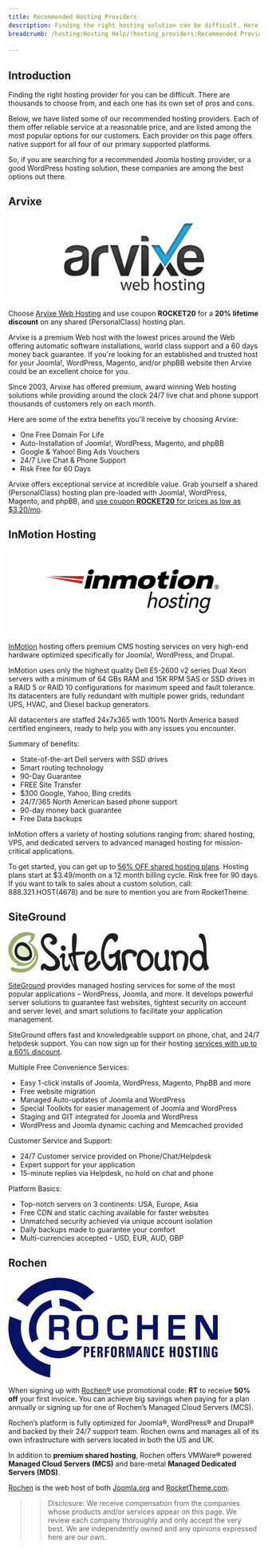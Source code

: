 ```yaml
---
title: Recommended Hosting Providers
description: Finding the right hosting solution can be difficult. Here is our list of recommended providers.
breadcrumb: /hosting:Hosting Help/!hosting_providers:Recommended Providers/

---
```


Introduction
-----

Finding the right hosting provider for you can be difficult. There are thousands to choose from, and each one has its own set of pros and cons.

Below, we have listed some of our recommended hosting providers. Each of them offer reliable service at a reasonable price, and are listed among the most popular options for our customers. Each provider on this page offers native support for all four of our primary supported platforms. 

So, if you are searching for a recommended Joomla hosting provider, or a good WordPress hosting solution, these companies are among the best options out there.

Arvixe
-----

![Arvixe][logo_arvixe]

Choose [Arvixe Web Hosting][arvixe] and use coupon **ROCKET20** for a **20% lifetime discount** on any shared (PersonalClass) hosting plan. 

Arvixe is a premium Web host with the lowest prices around the Web offering automatic software installations, world class support and a 60 days money back guarantee. If you're looking for an established and trusted host for your Joomla!, WordPress, Magento, and/or phpBB website then Arvixe could be an excellent choice for you. 

Since 2003, Arvixe has offered premium, award winning Web hosting solutions while providing around the clock 24/7 live chat and phone support thousands of customers rely on each month.

Here are some of the extra benefits you'll receive by choosing Arvixe:

* One Free Domain For Life
* Auto-Installation of Joomla!, WordPress, Magento, and phpBB
* Google & Yahoo! Bing Ads Vouchers
* 24/7 Live Chat & Phone Support
* Risk Free for 60 Days

Arvixe offers exceptional service at incredible value. Grab yourself a shared (PersonalClass) hosting plan pre-loaded with Joomla!, WordPress, Magento, and phpBB, and [use coupon **ROCKET20** for prices as low as $3.20/mo][arvixe].

InMotion Hosting
-----

![InMotion][inmotion]

[InMotion](https://secure1.inmotionhosting.com/cgi-bin/gby/clickthru.cgi?id=rocket&page=7) hosting offers premium CMS hosting services on very high-end hardware optimized specifically for Joomla!, WordPress, and Drupal. 

InMotion uses only the highest quality Dell E5-2600 v2 series Dual Xeon servers with a minimum of 64 GBs RAM and 15K RPM SAS or SSD drives in a RAID 5 or RAID 10 configurations for maximum speed and fault tolerance. Its datacenters are fully redundant with multiple power grids, redundant UPS, HVAC, and Diesel backup generators.   

All datacenters are staffed 24x7x365 with 100% North America based certified engineers, ready to help you with any issues you encounter. 

Summary of benefits:

* State-of-the-art Dell servers with SSD drives 
* Smart routing technology 
* 90-Day Guarantee
* FREE Site Transfer 
* $300 Google, Yahoo, Bing credits 
* 24/7/365 North American based phone support 
* 90-day money back guarantee
* Free Data backups

InMotion offers a variety of hosting solutions ranging from: shared hosting, VPS, and dedicated servers to advanced managed hosting for mission-critical applications.   

To get started, you can get up to [56% OFF shared hosting plans](https://secure1.inmotionhosting.com/cgi-bin/gby/clickthru.cgi?id=rocket&page=7). Hosting plans start at $3.49/month on a 12 month billing cycle. Risk free for 90 days. If you want to talk to sales about a custom solution, call: 888.321.HOST(4678) and be sure to mention you are from RocketTheme. 

SiteGround
-----

![SiteGround][siteground]

[SiteGround](http://www.siteground.com/web-hosting.htm?afcode=80f7e2672d8a7dadbc877c6ec9b42378) provides managed hosting services for some of the most popular applications – WordPress, Joomla, and more. It develops powerful server solutions to guarantee fast websites, tightest security on account and server level, and smart solutions to facilitate your application management. 

SiteGround offers fast and knowledgeable support on phone, chat, and 24/7 helpdesk support. You can now sign up for their hosting [services with up to a 60% discount](http://www.siteground.com/web-hosting.htm?afcode=80f7e2672d8a7dadbc877c6ec9b42378).

Multiple Free Convenience Services:

* Easy 1-click installs of Joomla, WordPress, Magento, PhpBB and more
* Free website migration
* Managed Auto-updates of Joomla and WordPress
* Special Toolkits for easier management of Joomla and WordPress
* Staging and GIT integrated for Joomla and WordPress
* WordPress and Joomla dynamic caching and Memcached provided

Customer Service and Support:

* 24/7 Customer service provided on Phone/Chat/Helpdesk
* Expert support for your application
* 15-minute replies via Helpdesk, no hold on chat and phone

Platform Basics:

* Top-notch servers on 3 continents: USA, Europe, Asia
* Free CDN and static caching available for faster websites
* Unmatched security achieved via unique account isolation
* Daily backups made to guarantee your comfort
* Multi-currencies accepted - USD, EUR, AUD, GBP

Rochen
-----

![Rochen][rochen]

When signing up with [Rochen®](http://www.rochen.com/?utm_source=RocketTheme&utm_medium=Showcase&utm_campaign=Documentation) use promotional code: **RT** to receive **50% off** your first invoice.  You can achieve big savings when paying for a plan annually or signing up for one of Rochen’s Managed Cloud Servers (MCS).

Rochen’s platform is fully optimized for Joomla®, WordPress® and Drupal® and backed by their 24/7 support team. Rochen owns and manages all of its own infrastructure with servers located in both the US and UK.

In addition to **premium shared hosting**, Rochen offers VMWare® powered **Managed Cloud Servers (MCS)** and bare-metal **Managed Dedicated Servers (MDS)**.

[Rochen](http://www.rochen.com/?utm_source=RocketTheme&utm_medium=Showcase&utm_campaign=Documentation) is the web host of both [Joomla.org](http://joomla.org) and [RocketTheme.com](http://www.rockettheme.com).

>> Disclosure: We receive compensation from the companies whose products and/or services appear on this page. We review each company thoroughly and only accept the very best. We are independently owned and any opinions expressed here are our own.

[arvixe]: http://www.arvixe.com/rockettheme-hosting?utm_campaign=Documentation&utm_medium=showcase&utm_source=rockettheme.com
[logo_arvixe]: assets/logo_arvixe2.jpeg
[rochen]: assets/rochen.jpg
[inmotion]: assets/inmotion.jpg
[siteground]: assets/siteground.jpg
